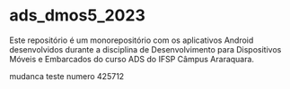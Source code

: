 # ads_dmos5_2023
Este repositório é um monorepositório com os aplicativos Android desenvolvidos durante a disciplina de Desenvolvimento para Dispositivos Móveis e Embarcados do curso ADS do IFSP Câmpus Araraquara.

mudanca teste numero 425712